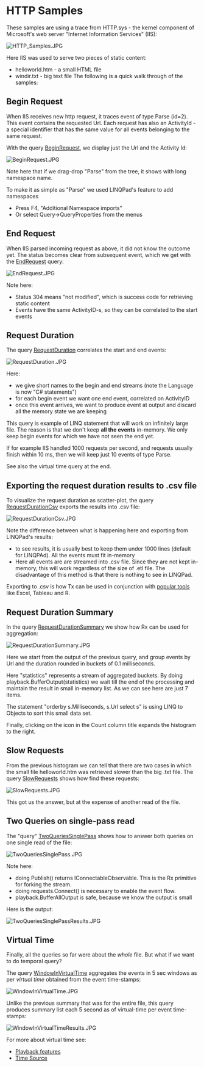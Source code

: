# HTTP Samples

These samples are using a trace from HTTP.sys - the kernel component of Microsoft's web server "Internet Information Services" (IIS):

![HTTP_Samples.JPG](HTTP_Samples.JPG)

Here IIS was used to serve two pieces of static content:

- helloworld.htm - a small HTML file
- windir.txt - big text file
The following is a quick walk through of the samples:

## Begin Request

When IIS receives new http request, it traces event of type Parse (id=2). This event contains the requested Url. Each request has also an ActivityId - a special identifier that has the same value for all events belonging to the same request.

With the query [BeginRequest](BeginRequest.linq), we display just the Url and the Activity Id:

![BeginRequest.JPG](BeginRequest.JPG)

Note here that if we drag-drop "Parse" from the tree, it shows with long namespace name. 

To make it as simple as "Parse" we used LINQPad's feature to add namespaces 

* Press F4, "Additional Namespace imports" 
* Or select Query->QueryProperties from the menus

## End Request

When IIS parsed incoming request as above, it did not know the outcome yet. The status becomes clear from subsequent event, which we get with the [EndRequest](EndRequest.linq) query:

![EndRequest.JPG](EndRequest.JPG)

Note here:

* Status 304 means "not modified", which is success code for retrieving static content
* Events have the same ActivityID-s, so they can be correlated to the start events

## Request Duration

The query [RequestDuration](RequestDuration.linq) correlates the start and end events:

![RequestDuration.JPG](RequestDuration.JPG)

Here:

* we give short names to the begin and end streams (note the Language is now "C# statements")
* for each begin event we want one end event, correlated on ActivityID
* once this event arrives, we want to produce event at output and discard all the memory state we are keeping

This query is example of LINQ statement that will work on infinitely large file. The reason is that we don't keep **all the events** in-memory. We only keep begin events for which we have not seen the end yet. 

If for example IIS handled 1000 requests per second, and requests usually finish within 10 ms, then we will keep just 10 events of type Parse.

See also the virtual time query at the end.

## Exporting the request duration results to .csv file

To visualize the request duration as scatter-plot, the query [RequestDurationCsv](RequestDurationCsv.linq) exports the results into .csv file:

![RequestDurationCsv.JPG](RequestDurationCsv.JPG)

Note the difference between what is happening here and exporting from LINQPad's results:

- to see results, it is usually best to keep them under 1000 lines (default for LINQPAd). All the events must fit in-memory
- Here all events are are streamed into .csv file. Since they are not kept in-memory, this will work regardless of the size of .etl file. The disadvantage of this method is that there is nothing to see in LINQPad.


Exporting to .csv is how Tx can be used in conjunction with [popular tools](PopularUIs.md) like Excel, Tableau and R. 

## Request Duration Summary

In the query [RequestDurationSummary](RequestDurationSummary.linq) we show how Rx can be used for aggregation:

![RequestDurationSummary.JPG](RequestDurationSummary.JPG)

Here we start from the output of the previous query, and group events by Url and the duration rounded in buckets of 0.1 milliseconds. 

Here "statistics" represents a stream of aggregated buckets. By doing playback.BufferOutput(statistics) we wait till the end of the processing and maintain the result in small in-memory list. As we can see here are just 7 items.

The statement "orderby s.Milliseconds, s.Url select s" is using LINQ to Objects to sort this small data set.

Finally, clicking on the icon in the Count column title expands the histogram to the right.

## Slow Requests

From the previous histogram we can tell that there are two cases in which the small file helloworld.htm was retrieved slower than the big .txt file. The query [SlowRequests](SlowRequests.linq) shows how find these requests:

![SlowRequests.JPG](SlowRequests.JPG)

This got us the answer, but at the expense of another read of the file.

## Two Queries on single-pass read

The "query" [TwoQueriesSinglePass](TwoQueriesSinglePass.linq) shows how to answer both queries on one single read of the file:

![TwoQueriesSinglePass.JPG](TwoQueriesSinglePass.JPG)

Note here:

* doing Publish() returns IConnectableObservable. This is the Rx primitive for forking the stream.
* doing requests.Connect() is necessary to enable the event flow.
* playback.BufferAllOutput is safe, because we know the output is small

Here is the output:

![TwoQueriesSinglePassResults.JPG](TwoQueriesSinglePassResults.JPG)

## Virtual Time

Finally, all the queries so far were about the *whole* file. But what if we want to do temporal query? 

The query [WindowInVirtualTime](WindowInVirtualTime.linq) aggregates the events in 5 sec windows as per *virtual time* obtained from the event time-stamps:

![WindowInVirtualTime.JPG](WindowInVirtualTime.JPG)

Unlike the previous summary that was for the entire file, this query produces summary list each 5 second as of virtual-time per event time-stamps:

![WindowInVirtualTimeResults.JPG](WindowInVirtualTimeResults.JPG)

For more about virtual time see:

- [Playback features]( ../../../../Doc/PlaybackFeatures.md)
- [Time Source]( ../../../../Doc/TimeSource.md)


